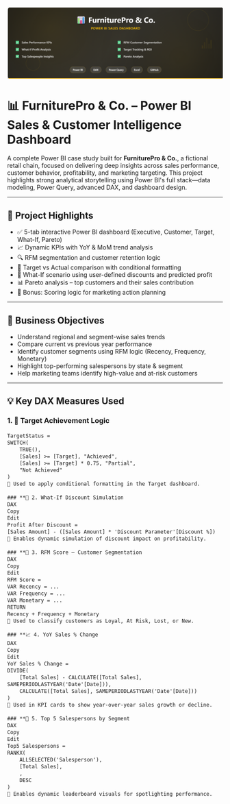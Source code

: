 ![FurniturePro Banner](Extra%20images/Banner.png)

# 📊 FurniturePro & Co. – Power BI Sales & Customer Intelligence Dashboard

A complete Power BI case study built for **FurniturePro & Co.**, a fictional retail chain, focused on delivering deep insights across sales performance, customer behavior, profitability, and marketing targeting. This project highlights strong analytical storytelling using Power BI's full stack—data modeling, Power Query, advanced DAX, and dashboard design.

---

## 🚀 Project Highlights

- ✅ 5-tab interactive Power BI dashboard (Executive, Customer, Target, What-If, Pareto)
- 📈 Dynamic KPIs with YoY & MoM trend analysis
- 🔍 RFM segmentation and customer retention logic
- 🎯 Target vs Actual comparison with conditional formatting
- 🧪 What-If scenario using user-defined discounts and predicted profit
- 📊 Pareto analysis – top customers and their sales contribution
- 🧠 Bonus: Scoring logic for marketing action planning

---

## 🧠 Business Objectives

- Understand regional and segment-wise sales trends
- Compare current vs previous year performance
- Identify customer segments using RFM logic (Recency, Frequency, Monetary)
- Highlight top-performing salespersons by state & segment
- Help marketing teams identify high-value and at-risk customers

---

## 💡 Key DAX Measures Used

### 1. 🎯 Target Achievement Logic

```DAX
TargetStatus = 
SWITCH(
    TRUE(),
    [Sales] >= [Target], "Achieved",
    [Sales] >= [Target] * 0.75, "Partial",
    "Not Achieved"
)
🔹 Used to apply conditional formatting in the Target dashboard.

### **🧪 2. What-If Discount Simulation
DAX
Copy
Edit
Profit After Discount = 
[Sales Amount] - ([Sales Amount] * 'Discount Parameter'[Discount %])
🔹 Enables dynamic simulation of discount impact on profitability.

### **👥 3. RFM Score – Customer Segmentation
DAX
Copy
Edit
RFM Score = 
VAR Recency = ...
VAR Frequency = ...
VAR Monetary = ...
RETURN
Recency + Frequency + Monetary
🔹 Used to classify customers as Loyal, At Risk, Lost, or New.

### **📈 4. YoY Sales % Change
DAX
Copy
Edit
YoY Sales % Change = 
DIVIDE(
    [Total Sales] - CALCULATE([Total Sales], SAMEPERIODLASTYEAR('Date'[Date])),
    CALCULATE([Total Sales], SAMEPERIODLASTYEAR('Date'[Date]))
)
🔹 Used in KPI cards to show year-over-year sales growth or decline.

### **🏅 5. Top 5 Salespersons by Segment
DAX
Copy
Edit
Top5 Salespersons = 
RANKX(
    ALLSELECTED('Salesperson'),
    [Total Sales],
    ,
    DESC
)
🔹 Enables dynamic leaderboard visuals for spotlighting performance.